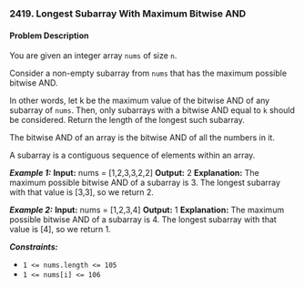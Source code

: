 ### 2419. Longest Subarray With Maximum Bitwise AND

#### Problem Description

You are given an integer array `nums` of size `n`.

Consider a non-empty subarray from `nums` that has the maximum possible bitwise AND.

In other words, let k be the maximum value of the bitwise AND of any subarray of `nums`. Then, only subarrays with a bitwise AND equal to `k` should be considered.
Return the length of the longest such subarray.

The bitwise AND of an array is the bitwise AND of all the numbers in it.

A subarray is a contiguous sequence of elements within an array.

**_Example 1:_**
**Input:** nums = [1,2,3,3,2,2]
**Output:** 2
**Explanation:**
The maximum possible bitwise AND of a subarray is 3.
The longest subarray with that value is [3,3], so we return 2.

**_Example 2:_**
**Input:** nums = [1,2,3,4]
**Output:** 1
**Explanation:**
The maximum possible bitwise AND of a subarray is 4.
The longest subarray with that value is [4], so we return 1.

**_Constraints:_**

- `1 <= nums.length <= 105`
- `1 <= nums[i] <= 106`
